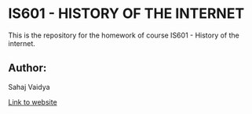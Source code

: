 # IS601 - HISTORY OF THE INTERNET 

This is the repository for the homework of course IS601 - History of the internet.  
## Author:
Sahaj Vaidya

[Link to website](https://khangtran2020.github.io/IS601-HistoryOfInternet/index.html)

